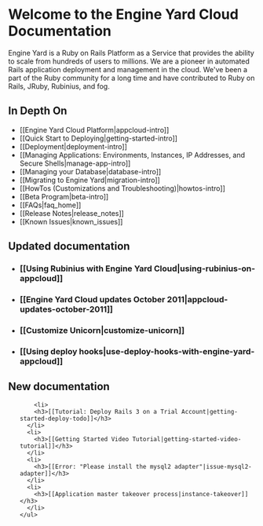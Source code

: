# Welcome to the Engine Yard Cloud Documentation

Engine Yard is a Ruby on Rails Platform as a Service that provides the ability to scale from hundreds of users to millions. We are a pioneer in automated Rails application deployment and management in the cloud. We've been a part of the Ruby community for a long time and have contributed to Ruby on Rails, JRuby, Rubinius, and fog.

## In Depth On
* [[Engine Yard Cloud Platform|appcloud-intro]]
* [[Quick Start to Deploying|getting-started-intro]]
* [[Deployment|deployment-intro]]
* [[Managing Applications: Environments, Instances, IP Addresses, and Secure Shells|manage-app-intro]]
* [[Managing your Database|database-intro]]
* [[Migrating to Engine Yard|migration-intro]]
* [[HowTos (Customizations and Troubleshooting)|howtos-intro]]
* [[Beta Program|beta-intro]]
* [[FAQs|faq_home]]
* [[Release Notes|release_notes]]
* [[Known Issues|known_issues]]

<div class="split">
  <div class="col col-first">
    <h2>Updated documentation</h2>
    <ul>
      <li>
        <h3>[[Using Rubinius with Engine Yard Cloud|using-rubinius-on-appcloud]]</h3>
      </li>
		<li>
	        <h3>[[Engine Yard Cloud updates October 2011|appcloud-updates-october-2011]]</h3>
	    </li>
      <li>
        <h3>[[Customize Unicorn|customize-unicorn]]</h3>
      </li>
      <li>
        <h3>[[Using deploy hooks|use-deploy-hooks-with-engine-yard-appcloud]]</h3>
      </li>
    </ul>

    
  </div>
  
  <div class="col col-last">
    <h2>New documentation</h2>
    <ul>
      
	    <li>
        <h3>[[Tutorial: Deploy Rails 3 on a Trial Account|getting-started-deploy-todo]]</h3>
      </li>
      <li>
        <h3>[[Getting Started Video Tutorial|getting-started-video-tutorial]]</h3>
      </li>
      <li>
        <h3>[[Error: "Please install the mysql2 adapter"|issue-mysql2-adapter]]</h3>
      </li>
      <li>
        <h3>[[Application master takeover process|instance-takeover]]</h3>
      </li>
    </ul>
  </div>
</div>